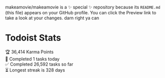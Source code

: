makeamovie/makeamovie is a ✨ special ✨ repository because its `README.md` (this file) appears on your GitHub profile.
You can click the Preview link to take a look at your changes. darn right ya can

# Todoist Stats

<!-- TODO-IST:START -->
🏆  36,414 Karma Points           
🌸  Completed 1 tasks today           
✅  Completed 26,592 tasks so far           
⏳  Longest streak is 328 days
<!-- TODO-IST:END -->